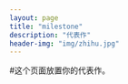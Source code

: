 ```yaml
---
layout: page
title: "milestone"
description: "代表作"
header-img: "img/zhihu.jpg"
---
```


#这个页面放置你的代表作。






